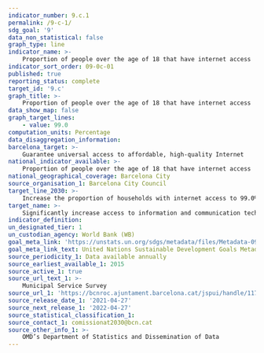 ```yaml
---
indicator_number: 9.c.1
permalink: /9-c-1/
sdg_goal: '9'
data_non_statistical: false
graph_type: line
indicator_name: >-
    Proportion of people over the age of 18 that have internet access
indicator_sort_order: 09-0c-01
published: true
reporting_status: complete
target_id: '9.c'
graph_title: >-
    Proportion of people over the age of 18 that have internet access
data_show_map: false
graph_target_lines:
    - value: 99.0
computation_units: Percentage
data_disaggregation_information:
barcelona_target: >-
    Guarantee universal access to affordable, high-quality Internet
national_indicator_available: >-
    Proportion of people over the age of 18 that have internet access
national_geographical_coverage: Barcelona City 
source_organisation_1: Barcelona City Council
target_line_2030: >-
    Increase the proportion of households with internet access to 99.0%
target_name: >-
    Significantly increase access to information and communication technology and strive to provide universal, affordable access to the internet in less advanced countries by 2020 at the latest
indicator_definition:
un_designated_tier: 1
un_custodian_agency: World Bank (WB)
goal_meta_link: 'https://unstats.un.org/sdgs/metadata/files/Metadata-09-0c-01.pdf'
goal_meta_link_text: United Nations Sustainable Development Goals Metadata (pdf 894kB)
source_periodicity_1: Data available annually
source_earliest_available_1: 2015
source_active_1: true
source_url_text_1: >-
    Municipal Service Survey
source_url_1: 'https://bcnroc.ajuntament.barcelona.cat/jspui/handle/11703/84171'
source_release_date_1: '2021-04-27'
source_next_release_1: '2022-04-27'
source_statistical_classification_1: 
source_contact_1: comissionat2030@bcn.cat
source_other_info_1: >-
    OMD’s Department of Statistics and Dissemination of Data
---
```

